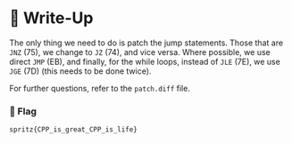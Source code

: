 # 🔑 Write-Up

The only thing we need to do is patch the jump statements. Those that are `JNZ` (75), we change to `JZ` (74), and vice versa. Where possible, we use direct `JMP` (EB), and finally, for the while loops, instead of `JLE` (7E), we use `JGE` (7D) (this needs to be done twice).

 For further questions, refer to the `patch.diff` file.


### 🚩 Flag 

```plain
spritz{CPP_is_great_CPP_is_life}
```